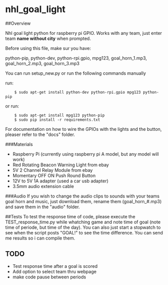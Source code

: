 # nhl_goal_light

##Overview

Nhl goal light python for raspberry pi GPIO. Works with any team, just enter team **name without city** when prompted.

Before using this file, make sur you have:

python-pip, python-dev, python-rpi.gpio, mpg123, goal_horn_1.mp3, goal_horn_2.mp3, goal_horn_3.mp3

You can run setup_new.py or run the following commands manually

run: 

        $ sudo apt-get install python-dev python-rpi.gpio mpg123 python-pip
or run: 

        $ sudo apt-get install mpg123 python-pip
        $ sudo pip install -r requirements.txt

For documentation on how to wire the GPIOs with the lights and the button, pleaser refer to the "docs" folder.

###Materials

* Raspberry Pi (currently using raspberry pi A model, but any model will work)
* Red Rotating Beacon Warning Light from ebay
* 5V 2 Channel Relay Module from ebay
* Momentary OFF ON Push Round Button
* 12V to 5V 1A adapter (used a car usb adapter)
* 3.5mm audio extension cable

###Audio
If you wish to change the audio clips to sounds with your teams goal horn and music, just download them, rename them (goal_horn_#.mp3) and save them in the "audio" folder.

##Tests
To test the response time of code, please execute the TEST_response_time.py while whatching game and note time of goal (note time of periode, but time of the day). You can also just start a stopwatch to see when the script posts "GOAL!" to see the time difference. You can send me results so i can compile them.

## TODO
* Test response time after a goal is scored
* Add option to select team thru webpage
* make code pause between periods
